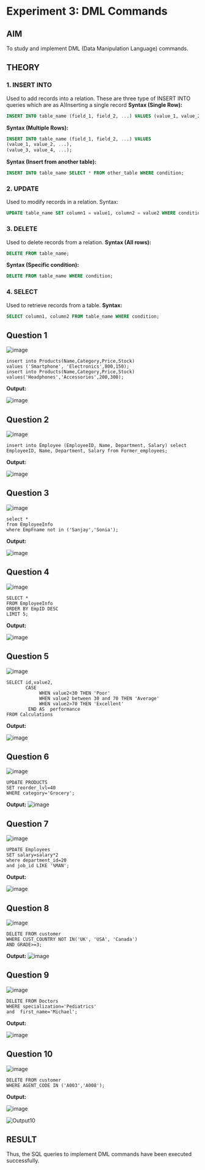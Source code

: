 # Experiment 3: DML Commands

## AIM
To study and implement DML (Data Manipulation Language) commands.

## THEORY

### 1. INSERT INTO
Used to add records into a relation.
These are three type of INSERT INTO queries which are as
A)Inserting a single record
**Syntax (Single Row):**
```sql
INSERT INTO table_name (field_1, field_2, ...) VALUES (value_1, value_2, ...);
```
**Syntax (Multiple Rows):**
```sql
INSERT INTO table_name (field_1, field_2, ...) VALUES
(value_1, value_2, ...),
(value_3, value_4, ...);
```
**Syntax (Insert from another table):**
```sql
INSERT INTO table_name SELECT * FROM other_table WHERE condition;
```
### 2. UPDATE
Used to modify records in a relation.
Syntax:
```sql
UPDATE table_name SET column1 = value1, column2 = value2 WHERE condition;
```
### 3. DELETE
Used to delete records from a relation.
**Syntax (All rows):**
```sql
DELETE FROM table_name;
```
**Syntax (Specific condition):**
```sql
DELETE FROM table_name WHERE condition;
```
### 4. SELECT
Used to retrieve records from a table.
**Syntax:**
```sql
SELECT column1, column2 FROM table_name WHERE condition;
```
**Question 1**
--
![image](https://github.com/user-attachments/assets/090a8b34-eefb-4e37-8f30-d4b015ebd3ec)

```
insert into Products(Name,Category,Price,Stock)
values ('Smartphone', 'Electronics',800,150);
insert into Products(Name,Category,Price,Stock)
values('Headphones','Accessories',200,300);
```

**Output:**

![image](https://github.com/user-attachments/assets/afd62a75-6c7a-4d04-9e4e-a83ac6b7fe4b)


**Question 2**
---
![image](https://github.com/user-attachments/assets/cb661dd0-f31f-484d-a2e4-b5eb5d261912)

```
insert into Employee (EmployeeID, Name, Department, Salary) select EmployeeID, Name, Department, Salary from Former_employees;
```

**Output:**

![image](https://github.com/user-attachments/assets/fe199bd1-8a05-4959-9224-407fdd7ddeea)


**Question 3**
---
![image](https://github.com/user-attachments/assets/eacea9b2-6464-49b7-8213-3911fbf7a233)

```
select *
from EmployeeInfo
where EmpFname not in ('Sanjay','Sonia');
```

**Output:**

![image](https://github.com/user-attachments/assets/d84c366f-e430-46db-8dfe-d7016627cc18)


**Question 4**
---
![image](https://github.com/user-attachments/assets/1ff31151-56b2-49e6-b3d4-099b22f49c62)

```
SELECT *
FROM EmployeeInfo
ORDER BY EmpID DESC
LIMIT 5;
```

**Output:**

![image](https://github.com/user-attachments/assets/5364a0e1-0489-4820-80c6-ea5e8d55cdfb)


**Question 5**
---
![image](https://github.com/user-attachments/assets/0dea95e1-ff31-472f-ba52-092ded7406d0)

```
SELECT id,value2,
       CASE
            WHEN value2<30 THEN 'Poor'
            WHEN value2 between 30 and 70 THEN 'Average'
            WHEN value2>70 THEN 'Excellent'
        END AS  performance
FROM Calculations
```
**Output:**

![image](https://github.com/user-attachments/assets/e3b33b89-6644-4151-8af1-2a7b278ecbc8)


**Question 6**
---
![image](https://github.com/user-attachments/assets/c4a706ff-a353-4c02-8916-5850bd05439d)

```
UPDATE PRODUCTS
SET reorder_lvl=40
WHERE category='Grocery';
```
**Output:**
![image](https://github.com/user-attachments/assets/5e949226-e2de-4688-bef8-3977271735ca)


**Question 7**
---
![image](https://github.com/user-attachments/assets/c0057329-740b-4049-8792-68ab344bf334)

```
UPDATE Employees
SET salary=salary*2
where department_id=20
and job_id LIKE '%MAN';
```

**Output:**

![image](https://github.com/user-attachments/assets/9cdb1f68-66e8-463a-b322-664004fea464)


**Question 8**
---
![image](https://github.com/user-attachments/assets/e2c4c654-14d9-4a1b-bf65-50ea060bb612)

```
DELETE FROM customer
WHERE CUST_COUNTRY NOT IN('UK', 'USA', 'Canada')
AND GRADE>=3;
```

**Output:**
![image](https://github.com/user-attachments/assets/419880b0-d328-4993-85fd-c54052103ea9)


**Question 9**
---
![image](https://github.com/user-attachments/assets/387918b3-1646-4c01-9395-c61392fb3875)

```
DELETE FROM Doctors
WHERE specialization='Pediatrics'
and  first_name='Michael';
```

**Output:**

![image](https://github.com/user-attachments/assets/b18c0054-46d0-4b9d-9be6-f6a21c8516a7)


**Question 10**
---
![image](https://github.com/user-attachments/assets/43fb656b-362e-4b00-9452-6a808c9aeb04)

```
DELETE FROM customer
WHERE AGENT_CODE IN ('A003','A008');
```

**Output:**

![image](https://github.com/user-attachments/assets/30ced4b5-4d78-45ca-840e-1c7e85d18b98)

![Output10](output.png)

## RESULT
Thus, the SQL queries to implement DML commands have been executed successfully.
